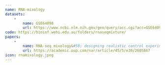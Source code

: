 ```yaml
---
name: RNA-mixology
datasets:
    -
        name: GSE64098
        url: https://www.ncbi.nlm.nih.gov/geo/query/acc.cgi?acc=GSE64098
code: https://bioinf.wehi.edu.au/folders/rnaseqmixture/
papers:
    - 
        name: RNA-seq mixology&#58; designing realistic control experiments to compare protocols and analysis methods
        url: https://academic.oup.com/nar/article/45/5/e30/2605867
icon: rnamixology.jpeg
---
```

